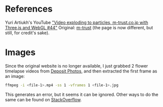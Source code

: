 # References
Yuri Artiukh's YouTube
["Video exploding to particles, m-trust.co.jp with Three.js and WebGL #44"][1]
Original: [m-trust](https://www.m-trust.co.jp) (the page is now different,
but still, for credit's sake).

# Images
Since the original website is no longer available, I just grabbed 2 flower
timelapse videos from [Deposit Photos][2], and then extracted the first frame
as an image:

```bash
ffmpeg -i <file-1>.mp4 -ss 1 -vframes 1 <file-1>.jpg
```

This generates an error, but it seems it can be ignored. Other ways to do the
same can be found on [StackOverflow][3].

[1]: https://www.youtube.com/live/3SJIPjlSjtM?si=Ryvuod-529bwn7D_
[2]: https://depositphotos.com
[3]: https://stackoverflow.com/questions/4425413/how-to-extract-the-1st-frame-and-restore-as-an-image-with-ffmpeg